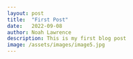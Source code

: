 ```yaml
---
layout: post
title:  "First Post"
date:   2022-09-08
author: Noah Lawrence
description: This is my first blog post
image: /assets/images/image5.jpg
---
```

